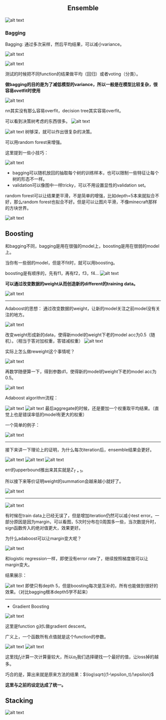 ## <center> Ensemble </center>

![alt text](image.png)

### Bagging

Bagging: 通过多次采样，然后平均结果，可以减小variance。

![alt text](image-1.png)

![alt text](image-2.png)

测试的时候把不同function的结果做平均（回归）或者voting（分类）。

**做bagging的目的是为了减低模型的variance，所以一般是在模型比较复杂，很容易ovetfit时使用**


![alt text](image-3.png)

nn其实没有那么容易overfit，decision tree其实容易overfit。

可以看到决策树考虑的东西很多。
![alt text](image-4.png)

![alt text](image-5.png)
树够深，就可以作出很复杂的决策。

可以用random forest来增强。

这里提到一些小技巧：

![alt text](image-6.png)

- bagging可以随机放回的抽取每个树的训练样本，也可以限制一些特征让每个树的形态不一样。
- validation可以像图中一样tricky，可以不用设置显性的validation set。

random forest可以让结果更平滑，不是简单的增强，比如depth=5本来就拟合不好，那么random forest也拟合不好。但是可以让图片平滑，不像minecraft那样的方块世界。

![alt text](image-7.png)


## Boosting

和bagging不同，bagging是用在很强的model上，boosting是用在很弱的model上。

当你有一些弱的model，但是不fit时，就可以用boosting。

boosting是有顺序的，先有f1，再有f2，f3，f4...
![alt text](image-8.png)


**可以通过改变数据的weight从而创造新的different的training data。**

![alt text](image-9.png)

---

Adaboost的思想： 通过改变数据的weight，让新的model关注之前model没有关注的地方。

![alt text](image-10.png)

改变weight形成新的data，使得新model的weight下老的model acc为0.5（随机）。（相当于答对加权重，答错减权重）
![alt text](image-11.png)

实际上怎么做reweight这个事情呢？

![alt text](image-12.png)

再数学随便算一下，得到参数d1，使得新的model的weight下老的model acc为0.5。

![alt text](image-13.png)

Adaboost algorithm流程：

![alt text](image-14.png)
![alt text](image-15.png)
最后aggregate的时候，还是要加一个权重取平均结果。（直觉上也是错误率低的model有更大的权重）

一个简单的例子：

![alt text](image-16.png)


---

接下来讲一下理论上的证明，为什么每次iteration后，ensemble结果会更好。

![alt text](image-17.png)
![alt text](image-18.png)
![alt text](image-19.png)

err的upperbound推出来其实就是$Z_{T+1}$。

所以接下来等价证明weight的summation会越来越小就好了。

![alt text](image-20.png)


---


![alt text](image-21.png)

有时候在train data上已经无误了，但是增加iteration仍然可以减小test error。一部分原因是因为margin，可以看图，5次时分布在0周围多一些，当次数提升时，sign函数传入的绝对值更大，效果更好。

为什么adaboost可以让margin变大呢？

![alt text](image-22.png)

和logistic regression一样，即使没有error rate了，继续按照梯度做可以让margin变大。

结果展示：

![alt text](image-23.png)
即使只有depth 5，但是boosting每次是互补的，所有也能做到很好的效果。（对比bagging根本depth5学不起来）

---

- Gradient Boosting

![alt text](image-24.png)

这里是function g对L做gradient descent。

广义上，一个函数所有点值就是这个function的参数。

![alt text](image-25.png)
![alt text](image-26.png)

这里找$f_t$计算一次计算量较大，所以$\alpha_t$我们选择硬找一个最好的值，让loss掉的越多。

巧合的是，算出来就是原来方法的结果：$\log\sqrt{(1-\epsilon_t)/\epsilon}$

**这里与之前的设定达成了统一。**



## Stacking

![alt text](image-27.png)


